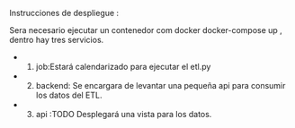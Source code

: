  Instrucciones de despliegue : 

Sera necesario ejecutar un contenedor com docker docker-compose up , dentro hay tres servicios.
  
 - 1) job:Estará calendarizado para ejecutar el etl.py 
 - 2) backend: Se encargara de levantar una pequeña api para consumir los datos del ETL. 
 - 3) api :TODO  Desplegará una vista para los datos.